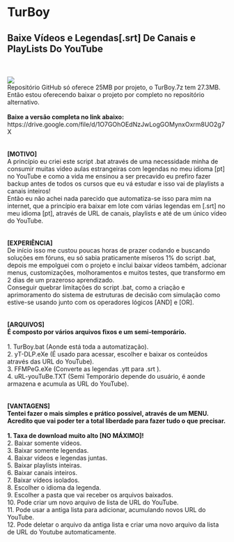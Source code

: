 # TurBoy
<h2>Baixe Vídeos e Legendas[.srt] De Canais e PlayLists Do YouTube</h2>
</br>
</br>
<img src="https://github.com/ostonprata/TurBoy/blob/main/TurBoy-00.png">
</br>
Repositório GitHub só oferece 25MB por projeto, o TurBoy.7z tem 27.3MB.
</br>
Então estou oferecendo baixar o projeto por completo no repositório alternativo.
</br>
</br>
<b>Baixe a versão completa no link abaixo:</b>
</br>
https://drive.google.com/file/d/1O7GOhOEdNzJwLogGOMynxOxrm8UO2g7X
</br>
</br>
</br>
<b>[MOTIVO]</b>
</br>
A princípio eu criei este script .bat através de uma necessidade minha de consumir muitas video aulas estrangeiras com legendas no meu idioma [pt] no YouTube e como a vida me ensinou a ser precavido eu prefiro fazer backup antes de todos os cursos que eu vá estudar e isso vai de playlists a canais inteiros! 
</br>
Então eu não achei nada parecido que automatiza-se isso para mim na internet, que a princípio era baixar em lote com várias legendas em [.srt] no meu idioma [pt], através de URL de canais, playlists e até de um único vídeo do YouTube.
</br>
</br>
</br>
<b>[EXPERIÊNCIA]</b>
</br>
De início isso me custou poucas horas de prazer codando e buscando soluções em fóruns, eu só sabia praticamente míseros 1% do script .bat, depois me empolguei com o projeto e inclui baixar vídeos também, adcionar menus, customizações, molhoramentos e muitos testes, que transformo em 2 dias de um prazeroso aprendizado.
</br>
Conseguir quebrar limitações do script .bat, como a criação e aprimoramento do sistema de estruturas de decisão com simulação como estive-se usando junto com os operadores lógicos [AND] e [OR].
</br>
</br>
</br>
<b>[ARQUIVOS]</b>
</br>
<b>É composto por vários arquivos fixos e um semi-temporário.</b>
</br>
</br>
1. TurBoy.bat (Aonde está toda a automatização).
</br>
2. yT-DLP.eXe (É usado para acessar, escolher e baixar os conteúdos através das URL do YouTube).
</br>
3. FFMPeG.eXe (Converte as legendas .ytt para .srt ).
</br>
4. uRL-youTuBe.TXT (Semi Temporário depende do usuário, é aonde armazena e acumula as URL do YouTube).
</br>
</br>
</br>
<b>[VANTAGENS]</b>
</br>
<b>Tentei fazer o mais simples e prático possível, através de um MENU.</b>
</br>
<b>Acredito que vai poder ter a total liberdade para fazer tudo o que precisar.</b>
</br>
</br>
<b>1. Taxa de download muito alto [NO MÁXIMO]!</b>
</br>
2. Baixar somente vídeos.
</br>
3. Baixar somente legendas.
</br>
4. Baixar vídeos e legendas juntas.
</br>
5. Baixar playlists inteiras.
</br>
6. Baixar canais inteiros.
</br>
7. Baixar vídeos isolados.
</br>
8. Escolher o idioma da legenda.
</br>
9. Escolher a pasta que vai receber os arquivos baixados.
</br>
10. Pode criar um novo arquivo de lista de URL do YouTube.
</br>
11. Pode usar a antiga lista para adicionar, acumulando novos URL do YouTube.
</br>
12. Pode deletar o arquivo da antiga lista e criar uma novo arquivo da lista de URL do Youtube automaticamente.
